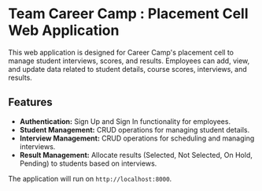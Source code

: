# Team Career Camp : Placement Cell Web Application

This web application is designed for Career Camp's placement cell to manage student interviews, scores, and results. Employees can add, view, and update data related to student details, course scores, interviews, and results.

## Features

- **Authentication:** Sign Up and Sign In functionality for employees.
- **Student Management:** CRUD operations for managing student details.
- **Interview Management:** CRUD operations for scheduling and managing interviews.
- **Result Management:** Allocate results (Selected, Not Selected, On Hold, Pending) to students based on interviews.

The application will run on `http://localhost:8000`.